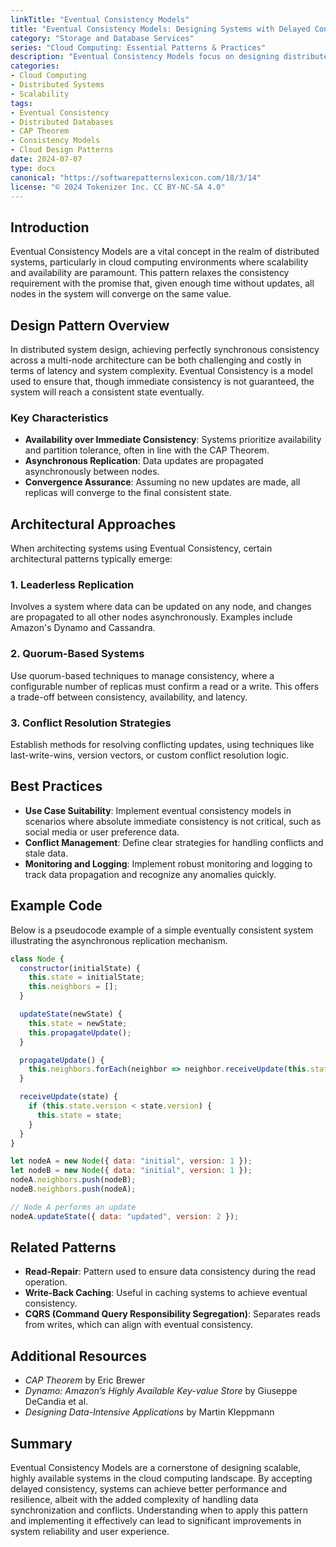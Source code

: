 ```yaml
---
linkTitle: "Eventual Consistency Models"
title: "Eventual Consistency Models: Designing Systems with Delayed Consistency for Scalability"
category: "Storage and Database Services"
series: "Cloud Computing: Essential Patterns & Practices"
description: "Eventual Consistency Models focus on designing distributed systems that accept data consistency delays to achieve higher levels of scalability and availability."
categories:
- Cloud Computing
- Distributed Systems
- Scalability
tags:
- Eventual Consistency
- Distributed Databases
- CAP Theorem
- Consistency Models
- Cloud Design Patterns
date: 2024-07-07
type: docs
canonical: "https://softwarepatternslexicon.com/18/3/14"
license: "© 2024 Tokenizer Inc. CC BY-NC-SA 4.0"
---
```


## Introduction

Eventual Consistency Models are a vital concept in the realm of distributed systems, particularly in cloud computing environments where scalability and availability are paramount. This pattern relaxes the consistency requirement with the promise that, given enough time without updates, all nodes in the system will converge on the same value.

## Design Pattern Overview

In distributed system design, achieving perfectly synchronous consistency across a multi-node architecture can be both challenging and costly in terms of latency and system complexity. Eventual Consistency is a model used to ensure that, though immediate consistency is not guaranteed, the system will reach a consistent state eventually.

### Key Characteristics

- **Availability over Immediate Consistency**: Systems prioritize availability and partition tolerance, often in line with the CAP Theorem.
- **Asynchronous Replication**: Data updates are propagated asynchronously between nodes.
- **Convergence Assurance**: Assuming no new updates are made, all replicas will converge to the final consistent state.
  
## Architectural Approaches

When architecting systems using Eventual Consistency, certain architectural patterns typically emerge:

### 1. **Leaderless Replication**

Involves a system where data can be updated on any node, and changes are propagated to all other nodes asynchronously. Examples include Amazon's Dynamo and Cassandra.

### 2. **Quorum-Based Systems**

Use quorum-based techniques to manage consistency, where a configurable number of replicas must confirm a read or a write. This offers a trade-off between consistency, availability, and latency.

### 3. **Conflict Resolution Strategies**

Establish methods for resolving conflicting updates, using techniques like last-write-wins, version vectors, or custom conflict resolution logic.

## Best Practices

- **Use Case Suitability**: Implement eventual consistency models in scenarios where absolute immediate consistency is not critical, such as social media or user preference data.
- **Conflict Management**: Define clear strategies for handling conflicts and stale data.
- **Monitoring and Logging**: Implement robust monitoring and logging to track data propagation and recognize any anomalies quickly.

## Example Code

Below is a pseudocode example of a simple eventually consistent system illustrating the asynchronous replication mechanism.

```javascript
class Node {
  constructor(initialState) {
    this.state = initialState;
    this.neighbors = [];
  }

  updateState(newState) {
    this.state = newState;
    this.propagateUpdate();
  }

  propagateUpdate() {
    this.neighbors.forEach(neighbor => neighbor.receiveUpdate(this.state));
  }

  receiveUpdate(state) {
    if (this.state.version < state.version) {
      this.state = state;
    }
  }
}

let nodeA = new Node({ data: "initial", version: 1 });
let nodeB = new Node({ data: "initial", version: 1 });
nodeA.neighbors.push(nodeB);
nodeB.neighbors.push(nodeA);

// Node A performs an update
nodeA.updateState({ data: "updated", version: 2 });
```

## Related Patterns

- **Read-Repair**: Pattern used to ensure data consistency during the read operation.
- **Write-Back Caching**: Useful in caching systems to achieve eventual consistency.
- **CQRS (Command Query Responsibility Segregation)**: Separates reads from writes, which can align with eventual consistency.

## Additional Resources

- *CAP Theorem* by Eric Brewer
- *Dynamo: Amazon’s Highly Available Key-value Store* by Giuseppe DeCandia et al.
- *Designing Data-Intensive Applications* by Martin Kleppmann

## Summary

Eventual Consistency Models are a cornerstone of designing scalable, highly available systems in the cloud computing landscape. By accepting delayed consistency, systems can achieve better performance and resilience, albeit with the added complexity of handling data synchronization and conflicts. Understanding when to apply this pattern and implementing it effectively can lead to significant improvements in system reliability and user experience.

